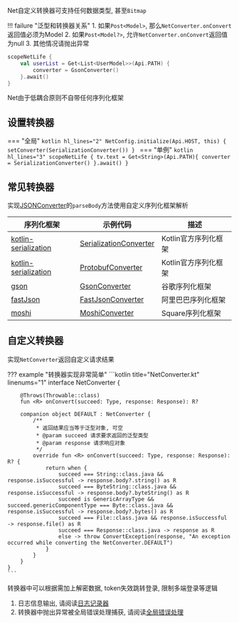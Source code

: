 Net自定义转换器可支持任何数据类型, 甚至`Bitmap`

!!! failure "泛型和转换器关系"
    1. 如果`Post<Model>`, 那么`NetConverter.onConvert`返回值必须为Model
    2. 如果`Post<Model?>`, 允许`NetConverter.onConvert`返回值为null
    3. 其他情况请抛出异常

```kotlin
scopeNetLife {
    val userList = Get<List<UserModel>>(Api.PATH) {
        converter = GsonConverter()
    }.await()
}
```

Net由于低耦合原则不自带任何序列化框架

## 设置转换器

=== "全局"
    ```kotlin hl_lines="2"
    NetConfig.initialize(Api.HOST, this) {
        setConverter(SerializationConverter())
    }
    ```
=== "单例"
    ```kotlin hl_lines="3"
    scopeNetLife {
       tv.text = Get<String>(Api.PATH){
            converter = SerializationConverter()
       }.await()
    }
    ```

## 常见转换器

实现[JSONConverter](https://github.com/liangjingkanji/Net/blob/master/net/src/main/java/com/drake/net/convert/JSONConvert.kt)的`parseBody`方法使用自定义序列化框架解析

| 序列化框架                                                   | 示例代码                                                       | 描述                 |
| ------------------------------------------------------------ | ------------------------------------------------------------ | -------------------- |
| [kotlin-serialization](https://github.com/Kotlin/kotlinx.serialization) | [SerializationConverter](https://github.com/liangjingkanji/Net/blob/HEAD/sample/src/main/java/com/drake/net/sample/converter/SerializationConverter.kt) | Kotlin官方序列化框架 |
| [kotlin-serialization](https://github.com/Kotlin/kotlinx.serialization) | [ProtobufConverter](https://github.com/liangjingkanji/Net/blob/HEAD/sample/src/main/java/com/drake/net/sample/converter/ProtobufConverter.kt) | Kotlin官方序列化框架 |
| [gson](https://github.com/google/gson)                       | [GsonConverter](https://github.com/liangjingkanji/Net/blob/HEAD/sample/src/main/java/com/drake/net/sample/converter/GsonConverter.kt) | 谷歌序列化框架       |
| [fastJson](https://github.com/alibaba/fastjson)              | [FastJsonConverter](https://github.com/liangjingkanji/Net/blob/HEAD/sample/src/main/java/com/drake/net/sample/converter/FastJsonConverter.kt) | 阿里巴巴序列化框架   |
| [moshi](https://github.com/square/moshi)                     | [MoshiConverter](https://github.com/liangjingkanji/Net/blob/HEAD/sample/src/main/java/com/drake/net/sample/converter/MoshiConverter.kt) | Square序列化框架     |

## 自定义转换器

实现`NetConverter`返回自定义请求结果

??? example "转换器实现非常简单"
    ```kotlin title="NetConverter.kt" linenums="1"
    interface NetConverter {

        @Throws(Throwable::class)
        fun <R> onConvert(succeed: Type, response: Response): R?

        companion object DEFAULT : NetConverter {
            /**
             * 返回结果应当等于泛型对象, 可空
             * @param succeed 请求要求返回的泛型类型
             * @param response 请求响应对象
             */
            override fun <R> onConvert(succeed: Type, response: Response): R? {
                return when {
                    succeed === String::class.java && response.isSuccessful -> response.body?.string() as R
                    succeed === ByteString::class.java && response.isSuccessful -> response.body?.byteString() as R
                    succeed is GenericArrayType && succeed.genericComponentType === Byte::class.java && response.isSuccessful -> response.body?.bytes() as R
                    succeed === File::class.java && response.isSuccessful -> response.file() as R
                    succeed === Response::class.java -> response as R
                    else -> throw ConvertException(response, "An exception occurred while converting the NetConverter.DEFAULT")
                }
            }
        }
    }
    ```

转换器中可以根据需加上解密数据, token失效跳转登录, 限制多端登录等逻辑

1. 日志信息输出, 请阅读[日志记录器](log-recorder.md)
2. 转换器中抛出异常被全局错误处理捕获, 请阅读[全局错误处理](error-handle.md)